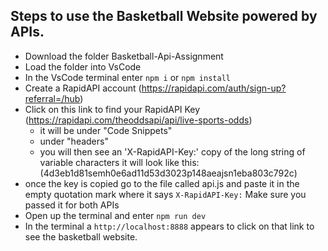## Steps to use the Basketball Website powered by APIs.

- Download the folder Basketball-Api-Assignment
- Load the folder into VsCode 
- In the VsCode terminal  enter  ``` npm i ``` or ``` npm install ```
- Create a RapidAPI account (https://rapidapi.com/auth/sign-up?referral=/hub)
- Click on this link to find your RapidAPI Key (https://rapidapi.com/theoddsapi/api/live-sports-odds)
    - it will be under "Code Snippets"
    - under "headers"
    - you will then see an 'X-RapidAPI-Key:' copy of the long string of variable characters it will look like this: (4d3eb1d81semh0e6ad11d53d3023p148aeajsn1eba803c792c)
- once the key is copied go to the file called api.js and paste it in the empty quotation mark where it says ``` X-RapidAPI-Key: ``` Make sure you passed it for both APIs
- Open up the terminal and enter ``` npm run dev ```
- In the terminal a ```http://localhost:8888``` appears to click on that link to see the basketball website.
